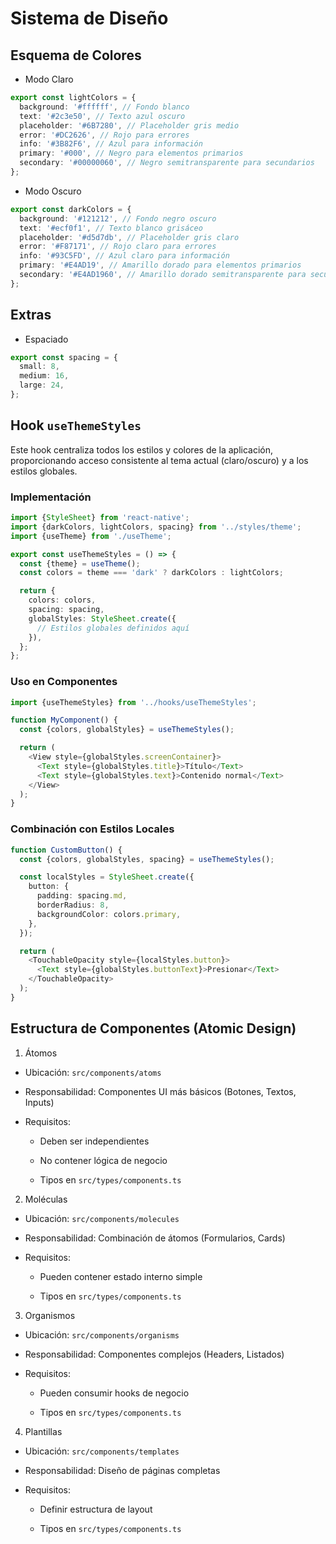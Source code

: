 # Sistema de Diseño

## Esquema de Colores

- Modo Claro

```typescript
export const lightColors = {
  background: '#ffffff', // Fondo blanco
  text: '#2c3e50', // Texto azul oscuro
  placeholder: '#6B7280', // Placeholder gris medio
  error: '#DC2626', // Rojo para errores
  info: '#3B82F6', // Azul para información
  primary: '#000', // Negro para elementos primarios
  secondary: '#00000060', // Negro semitransparente para secundarios
};
```

- Modo Oscuro

```typescript
export const darkColors = {
  background: '#121212', // Fondo negro oscuro
  text: '#ecf0f1', // Texto blanco grisáceo
  placeholder: '#d5d7db', // Placeholder gris claro
  error: '#F87171', // Rojo claro para errores
  info: '#93C5FD', // Azul claro para información
  primary: '#E4AD19', // Amarillo dorado para elementos primarios
  secondary: '#E4AD1960', // Amarillo dorado semitransparente para secundarios
};
```

## Extras

- Espaciado

```typescript
export const spacing = {
  small: 8,
  medium: 16,
  large: 24,
};
```

## Hook `useThemeStyles`

Este hook centraliza todos los estilos y colores de la aplicación, proporcionando acceso consistente al tema actual (claro/oscuro) y a los estilos globales.

### Implementación

```typescript
import {StyleSheet} from 'react-native';
import {darkColors, lightColors, spacing} from '../styles/theme';
import {useTheme} from './useTheme';

export const useThemeStyles = () => {
  const {theme} = useTheme();
  const colors = theme === 'dark' ? darkColors : lightColors;

  return {
    colors: colors,
    spacing: spacing,
    globalStyles: StyleSheet.create({
      // Estilos globales definidos aquí
    }),
  };
};
```

### Uso en Componentes

```typescript
import {useThemeStyles} from '../hooks/useThemeStyles';

function MyComponent() {
  const {colors, globalStyles} = useThemeStyles();

  return (
    <View style={globalStyles.screenContainer}>
      <Text style={globalStyles.title}>Título</Text>
      <Text style={globalStyles.text}>Contenido normal</Text>
    </View>
  );
}
```

### Combinación con Estilos Locales

```typescript
function CustomButton() {
  const {colors, globalStyles, spacing} = useThemeStyles();

  const localStyles = StyleSheet.create({
    button: {
      padding: spacing.md,
      borderRadius: 8,
      backgroundColor: colors.primary,
    },
  });

  return (
    <TouchableOpacity style={localStyles.button}>
      <Text style={globalStyles.buttonText}>Presionar</Text>
    </TouchableOpacity>
  );
}
```

## Estructura de Componentes (Atomic Design)

1.  Átomos

- Ubicación: `src/components/atoms`

- Responsabilidad: Componentes UI más básicos (Botones, Textos, Inputs)

- Requisitos:

  - Deben ser independientes

  - No contener lógica de negocio

  - Tipos en `src/types/components.ts`

2. Moléculas

- Ubicación: `src/components/molecules`

- Responsabilidad: Combinación de átomos (Formularios, Cards)

- Requisitos:

  - Pueden contener estado interno simple

  - Tipos en `src/types/components.ts`

3. Organismos

- Ubicación: `src/components/organisms`

- Responsabilidad: Componentes complejos (Headers, Listados)

- Requisitos:

  - Pueden consumir hooks de negocio

  - Tipos en `src/types/components.ts`

4. Plantillas

- Ubicación: `src/components/templates`

- Responsabilidad: Diseño de páginas completas

- Requisitos:

  - Definir estructura de layout

  - Tipos en `src/types/components.ts`
